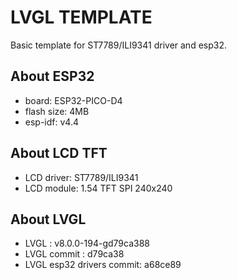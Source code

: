 <!--
 * @Author: Marktlen
 * @Date: 2022-03-24 09:56:12
 * @LastEditTime: 2022-03-29 10:14:37
 * @LastEditors: Marktlen
 * @Description: 
 * @FilePath: \lvgl_v8_esp32\README.md
 * Everything happens for a reason.
-->

# LVGL TEMPLATE
Basic template for ST7789/ILI9341 driver and esp32.

## About ESP32

* board: ESP32-PICO-D4
* flash size: 4MB
* esp-idf: v4.4

## About LCD TFT

* LCD driver: ST7789/ILI9341
* LCD module: 1.54 TFT SPI 240x240

## About LVGL

* LVGL : v8.0.0-194-gd79ca388
* LVGL commit : d79ca38
* LVGL esp32 drivers commit: a68ce89
